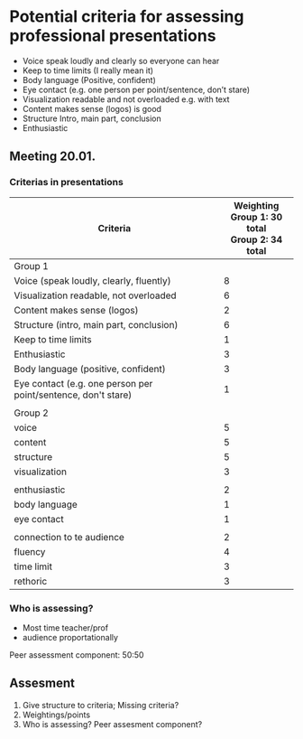 
# Potential criteria for assessing professional presentations

- Voice speak loudly and clearly so everyone can hear
- Keep to time limits (I really mean it)
- Body language (Positive, confident)
- Eye contact (e.g. one person per point/sentence, don’t stare)
- Visualization readable and not overloaded e.g. with text
- Content makes sense (logos) is good
- Structure Intro, main part, conclusion
- Enthusiastic

## Meeting 20.01.

### Criterias in presentations

| Criteria|Weighting <br>Group 1: 30 total<br>Group 2: 34 total|
|---|----|
|Group 1||
|Voice (speak loudly, clearly, fluently)| 8 |
|Visualization readable, not overloaded| 6 |
|Content makes sense (logos)| 2 |
|Structure (intro, main part, conclusion)| 6 |
|Keep to time limits| 1 |
|Enthusiastic| 3 |
|Body language (positive, confident)| 3 |
|Eye contact (e.g. one person per point/sentence, don't stare)| 1 |
| | |
|Group 2||
|voice|5|
|content|5|
|structure|5|
|visualization|3|
| | |
|enthusiastic|2|
|body language|1|
|eye contact|1|
| | |
|connection to te audience|2|
|fluency|4|
|time limit|3|
|rethoric|3|


### Who is assessing?
* Most time teacher/prof
* audience proportationally

Peer assessment component: 50:50

## Assesment
1. Give structure to criteria; Missing criteria?
2. Weightings/points
3. Who is assessing? Peer assesment component?
